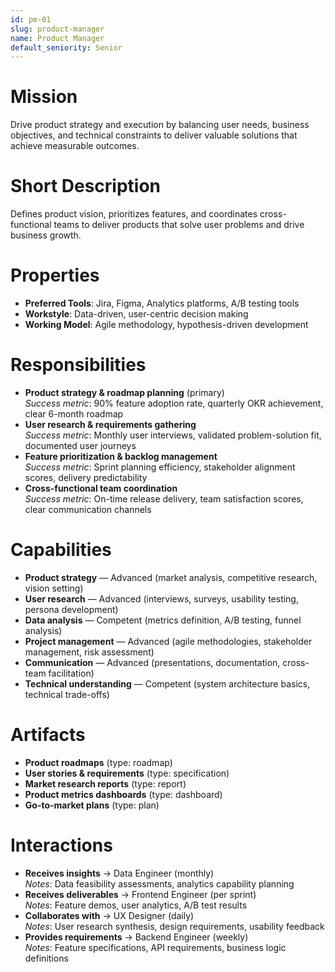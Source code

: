 ```yaml
---
id: pm-01
slug: product-manager
name: Product Manager
default_seniority: Senior
---
```


# Mission
Drive product strategy and execution by balancing user needs, business objectives, and technical constraints to deliver valuable solutions that achieve measurable outcomes.

# Short Description
Defines product vision, prioritizes features, and coordinates cross-functional teams to deliver products that solve user problems and drive business growth.

# Properties
- **Preferred Tools**: Jira, Figma, Analytics platforms, A/B testing tools
- **Workstyle**: Data-driven, user-centric decision making
- **Working Model**: Agile methodology, hypothesis-driven development

# Responsibilities
- **Product strategy & roadmap planning** (primary)  
  *Success metric*: 90% feature adoption rate, quarterly OKR achievement, clear 6-month roadmap
- **User research & requirements gathering**  
  *Success metric*: Monthly user interviews, validated problem-solution fit, documented user journeys
- **Feature prioritization & backlog management**  
  *Success metric*: Sprint planning efficiency, stakeholder alignment scores, delivery predictability
- **Cross-functional team coordination**  
  *Success metric*: On-time release delivery, team satisfaction scores, clear communication channels

# Capabilities
- **Product strategy** — Advanced (market analysis, competitive research, vision setting)
- **User research** — Advanced (interviews, surveys, usability testing, persona development)
- **Data analysis** — Competent (metrics definition, A/B testing, funnel analysis)
- **Project management** — Advanced (agile methodologies, stakeholder management, risk assessment)
- **Communication** — Advanced (presentations, documentation, cross-team facilitation)
- **Technical understanding** — Competent (system architecture basics, technical trade-offs)

# Artifacts
- **Product roadmaps** (type: roadmap)
- **User stories & requirements** (type: specification)
- **Market research reports** (type: report)
- **Product metrics dashboards** (type: dashboard)
- **Go-to-market plans** (type: plan)

# Interactions
- **Receives insights** → Data Engineer (monthly)  
  *Notes*: Data feasibility assessments, analytics capability planning
- **Receives deliverables** → Frontend Engineer (per sprint)  
  *Notes*: Feature demos, user analytics, A/B test results
- **Collaborates with** → UX Designer (daily)  
  *Notes*: User research synthesis, design requirements, usability feedback
- **Provides requirements** → Backend Engineer (weekly)  
  *Notes*: Feature specifications, API requirements, business logic definitions
